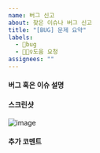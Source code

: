 ```yaml
---
name: 버그 신고
about: 찾은 이슈나 버그 신고
title: "[BUG] 문제 요약"
labels: 
  - 🐛bug
  - 🧚🏻‍♀️도움 요청
assignees: ""
---
```


#### 버그 혹은 이슈 설명

#### 스크린샷

![image](이미지url)

#### 추가 코멘트
